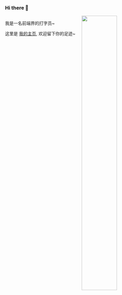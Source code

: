 ### Hi there 👋

<!--
**luhaifeng666/luhaifeng666** is a ✨ _special_ ✨ repository because its `README.md` (this file) appears on your GitHub profile.

Here are some ideas to get you started:

- 🔭 I’m currently working on ...
- 🌱 I’m currently learning ...
- 👯 I’m looking to collaborate on ...
- 🤔 I’m looking for help with ...
- 💬 Ask me about ...
- 📫 How to reach me: ...
- 😄 Pronouns: ...
- ⚡ Fun fact: ...
-->

<div style="float:left;width:50%;">

我是一名前端界的打字员~
 
这里是 <a href="https://luhaifeng666.github.io" target="_blank">我的主页</a>, 欢迎留下你的足迹~

</div>

<img width="48%" align="left" src="https://github-readme-stats.vercel.app/api?username=luhaifeng666&show_icons=true&theme=dark" />


